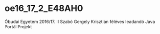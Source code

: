 # oe16_17_2_E48AH0
Óbudai Egyetem 2016/17. II Szabó Gergely Krisztián féléves leadandó Java Portál Projekt 
